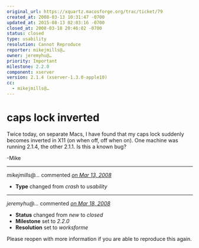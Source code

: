 ```yaml
---
original_url: https://xquartz.macosforge.org/trac/ticket/79
created_at: 2008-03-13 10:31:47 -0700
updated_at: 2015-08-13 02:03:16 -0700
closed_at: 2008-03-18 20:46:02 -0700
status: closed
type: usability
resolution: Cannot Reproduce
reporter: mikejmills@…
owner: jeremyhu@…
priority: Important
milestone: 2.2.0
component: xserver
version: 2.1.4 (xserver-1.3.0-apple10)
cc:
  - mikejmills@…
---
```


caps lock inverted
==================


Twice today, on separate Macs, I have found that my caps lock suddenly becomes inverted in X11 (on when off, off when on). One machine was running 2.1.4, the other 2.1.1. Is this a known bug?

-Mike



---

*mikejmills@…* commented *[on Mar 13, 2008](https://xquartz.macosforge.org/trac/ticket/79#comment:1 "March 13, 2008 at 10:32 AM PDT")*

-   **Type** changed from *crash* to *usability*



---

*jeremyhu@…* commented *[on Mar 18, 2008](https://xquartz.macosforge.org/trac/ticket/79#comment:2 "March 18, 2008 at 8:46 PM PDT")*

-   **Status** changed from *new* to *closed*
-   **Milestone** set to *2.2.0*
-   **Resolution** set to *worksforme*

Please reopen with more information if you are able to reproduce this again.



